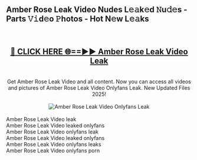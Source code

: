 <h2>Amber Rose Leak Video Nudes L𝚎𝚊k𝚎d 𝙽u𝚍𝚎s - Parts 𝚅𝚒d𝚎o 𝙿hotos - Hot N𝚎w L𝚎𝚊ks</h2>
<br>
<div align="center">
<h2><a href="https://213.232.235.80/live/video.php?q=amber-rose-leak-video" rel="nofollow">🔴 CLICK HERE 🌐==►► Amber Rose Leak Video Leak</a></h2>
<br>
Get Amber Rose Leak Video and all content. Now you can access all videos and pictures of Amber Rose Leak Video Onlyfans Leak. New Updated Files 2025!
<br>
<br>
<a href="https://213.232.235.80/live/video.php?q=amber-rose-leak-video" rel="nofollow" data-target="animated-image.originalLink"><img src="https://i.imgur.com/1EjSzPs.png" alt="Amber Rose Leak Video Onlyfans Leak" style="max-width: 100%; display: inline-block;" data-target="animated-image.originalImage"></a>
</div>
<br>
Amber Rose Leak Video leak<br>
Amber Rose Leak Video leaked onlyfans<br>
Amber Rose Leak Video onlyfans leak<br>
Amber Rose Leak Video leaked onlyfans<br>
Amber Rose Leak Video onlyfans leaks<br>
Amber Rose Leak Video onlyfans porn

